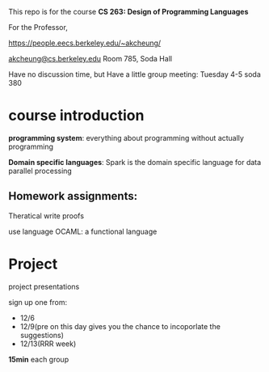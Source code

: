 This repo is for the course **CS 263: Design of Programming Languages**

For the Professor,

https://people.eecs.berkeley.edu/~akcheung/

akcheung@cs.berkeley.edu
Room 785, Soda Hall 

Have no discussion time, but Have a little group meeting: Tuesday 4-5 soda 380

# course introduction
**programming system**: everything about programming without actually programming

**Domain specific languages**: Spark is the domain specific language for data parallel processing

## Homework assignments:
Theratical write proofs

use language OCAML: a functional language

# Project

project presentations

sign up one from:
- 12/6
- 12/9(pre on this day gives you the chance to incoporlate the suggestions)
- 12/13(RRR week)

**15min** each group
